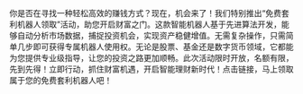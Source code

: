 你是否在寻找一种轻松高效的赚钱方式？现在，机会来了！我们特别推出“免费套利机器人领取”活动，助您开启财富之门。这款智能机器人基于先进算法开发，能够自动分析市场数据，捕捉投资机会，实现资产稳健增值。无需复杂操作，只需简单几步即可获得专属机器人使用权。无论是股票、基金还是数字货币领域，它都能为您提供专业级指导，让您的投资之路更加顺畅。此次活动限时开放，名额有限，先到先得！立即行动，抓住财富机遇，开启智能理财新时代！点击链接，马上领取属于您的免费套利机器人吧！